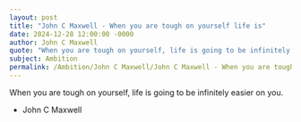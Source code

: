 ```yaml
---
layout: post
title: "John C Maxwell - When you are tough on yourself life is"
date: 2024-12-28 12:00:00 -0000
author: John C Maxwell
quote: "When you are tough on yourself, life is going to be infinitely easier on you."
subject: Ambition
permalink: /Ambition/John C Maxwell/John C Maxwell - When you are tough on yourself life is
---
```


When you are tough on yourself, life is going to be infinitely easier on you.

- John C Maxwell
